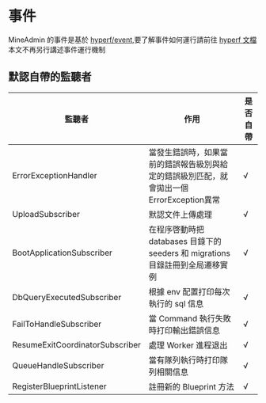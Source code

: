 # 事件

MineAdmin 的事件是基於 [hyperf/event](https://github.com/hyperf/event),要了解事件如何運行請前往 [hyperf 文檔](https:://hyperf.io)
本文不再另行講述事件運行機制

## 默認自帶的監聽者

| 監聽者                             | 作用                                                      | 是否自帶 |
|---------------------------------|---------------------------------------------------------|------|
| ErrorExceptionHandler           | 當發生錯誤時，如果當前的錯誤報告級別與給定的錯誤級別匹配，就會拋出一個ErrorException異常     | √    |
| UploadSubscriber                | 默認文件上傳處理                                                | √    |
| BootApplicationSubscriber       | 在程序啓動時把 databases 目錄下的 seeders 和 migrations 目錄註冊到全局遷移實例 | √    |
| DbQueryExecutedSubscriber       | 根據 env 配置打印每次執行的 sql 信息                                 | √    |
| FailToHandleSubscriber          | 當 Command 執行失敗時打印輸出錯誤信息                                 | √    |
| ResumeExitCoordinatorSubscriber | 處理 Worker 進程退出                                          | √    |
| QueueHandleSubscriber           | 當有隊列執行時打印隊列相關信息                                         | √    |
| RegisterBlueprintListener       | 註冊新的 Blueprint 方法                                       | √    |





